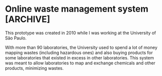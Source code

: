 # Online waste management system [ARCHIVE]

This prototype was created in 2010 while I was working at the University of São Paulo.

With more than 90 laboratories, the University used to spend a lot of money mapping wastes (including hazardous ones) and also buying products for some laboratories that existed in excess in other laboratories. This system was meant to allow laboratories to map and exchange chemicals and other products, minimizing wastes.


